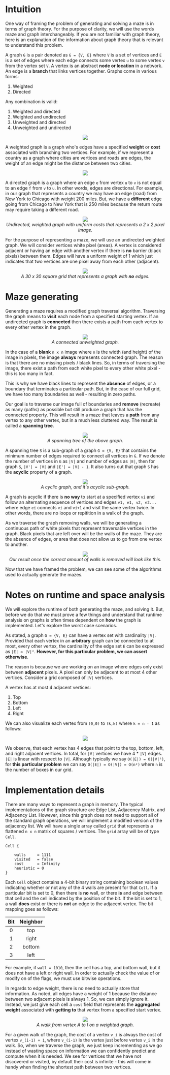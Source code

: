 # Intuition
One way of framing the problem of generating and solving a maze is in terms of graph theory. For the
purpose of clarity, we will use the words maze and graph interchangeably. If you
are not familiar with graph theory, here is an explanation of the information
about graph theory that is relevant to understand this problem.

A graph `G` is a pair denoted as `G = {V, E}` where `V` is a set of vertices and
`E` is a set of edges where each edge connects some vertex `u` to some vertex `v` from the vertex set `V`. A vertex is an abstract
**node or location** in a network. An edge is a **branch** that links vertices together. Graphs
come in various forms:

1. Weighted
2. Directed

Any combination is valid:

1. Weighted and directed
2. Weighted and undirected
3. Unweighted and directed
4. Unweighted and undirected


<p align="center">
  <img src="assets/img/png/weighted-unweighted.png"><br>
</p>

A weighted graph is a graph who's edges have a specified **weight** or **cost** associated
with branching two vertices. For example, if we represent a country as a graph where
cities are vertices and roads are edges, the weight of an edge might be the distance between
two cities.

<p align="center">
  <img src="assets/img/png/directed-undirected.png"><br>
</p>

A directed graph is a graph where an edge `e`  from vertex `u` to
`v` is not equal to an edge `f` from `v` to `u`. In other words, edges are directional. For example, in our graph that represents a country we may have an edge (road) from New York to Chicago with weight 200 miles.
But, we have a **different** edge going from Chicago to New York that is 250 miles because the return route may require taking a different road.

<p align="center">
  <img src="assets/img/png/undirected-weighted.png"><br>
  <i>Undirected, weighted graph with uniform costs that represents a 2 x 2 pixel image.</i>
</p>

For the purpose of representing a maze, we will use an undirected weighted graph.
We will consider vertices white pixel (areas). A vertex is considered adjacent or having an edge with another vertex if there is **no** barrier (black pixels) between them. Edges will have a uniform weight of 1 which
just indicates that two vertices are one pixel away from each other (adjacent).

<p align="center">
  <img src="assets/img/png/grid.png"><br>
  <i>A 30 x 30 square grid that represents a graph with <strong>no</strong> edges.</i>
</p>

# Maze generating
Generating a maze requires a modified graph traversal algorithm. Traversing the graph means to
**visit** each node from a specified starting vertex. If an undirected graph is
**connected** then there exists a path from each vertex to every other vertex in the graph.

<p align="center">
  <img src="assets/img/png/unweighted-undirected-graph.png"><br>
  <i>A connected unweighted graph.</i>
</p>

In the case of a **blank** `n x n` image where `n` is the width (and height) of the image
in pixels, the image **always** represents connected graph. The reason is that
there are no missing pixels / black lines. So, in terms of
traversing the image, there exist a path from each white pixel to every other white pixel - this is too many
in fact.

This is why we have black lines to represent the **absence** of edges, or a boundary that terminates a particular path. But, in the case of our full grid, we have too many boundaries as well - resulting in zero paths.

Our goal is to traverse our image full of boundaries and **remove** (recreate) as many (paths) as possible but still produce a graph that has the connected property. This will result in a maze that leaves a
**path** from any vertex to any other vertex, but in a much less cluttered way.
The result is called a **spanning tree**.

<p align="center">
  <img src="assets/img/png/spanning-tree.png"><br>
  <i>A spanning tree of the above graph.</i>
</p>

A spanning tree `S` is a sub-graph of a graph `G = {V, E}` that contains the minimum
number of edges required to connect all vertices in `G`. If we denote the number of
vertices in `G` as `|V|` and number of edges as `|E|`, then for graph `S`, `|V'| = |V|` and `|E'| = |V| - 1`. It also turns out that graph `S` has the **acyclic** property of a graph.

<p align="center">
  <img src="assets/img/png/cyclic-acyclic.png"><br>
  <i>A cyclic graph, and it's acyclic sub-graph.</i>
</p>

A graph is acyclic if there is **no way** to start
at a specified vertex `vi` and follow an alternating sequence of vertices and edges `v1, e1, v2, e2...`
where edge `ei` connects `vi` and `vi+1` and visit the same vertex twice. In other words, there
are no loops or repitition in a walk of the graph.

As we traverse the graph removing walls, we will
be generating a continuous path of white pixels that represent traversable vertices
in the graph. Black pixels that are left over will be the walls of the maze. They
are the absence of edges, or area that does not allow us to go from one vertex to another.

<p align="center">
  <img src="assets/img/png/maze.png"><br>
  <i>Our result once the correct amount of walls is removed will look like this.</i>
</p>

Now that we have framed the problem, we can see some of the algorithms used to actually generate the mazes.

# Notes on runtime and space analysis

We will explore the runtime of both generating the maze, and solving it. But, before we do that
we must prove a few things and understand that runtime analysis on graphs is often times
dependent on **how** the graph is implemented. Let's explore the worst case scenarios.

As stated, a graph `G = {V, E}` can have a vertex set with cardinality `|V|`. Provided
that each vertex in an **arbitrary** graph can be connected to at most, every other vertex, the cardinality of the edge set
`E` can be expressed as `|E| ≈ |V|²`. **However, for this particular problem, we can assert otherwise**.

The reason is because we are working on an image where edges only exist between **adjacent** pixels. A pixel can only be adjacent to at most 4 other vertices.
Consider a grid composed of `|V|` vertices.


A vertex has at most 4 adjacent vertices:

1. Top
2. Bottom
3. Left
4. Right

We can also visualize each vertex from `(0,0)` to `(k,k)` where `k = n - 1` as follows:


<p align="center">
  <img src="assets/img/png/branching-factor.png">
</p>


We observe, that each vertex has 4 edges that point to the top, bottom, left, and right
adjacent vertices. In total, for `|V|` vertices we have 4 * `|V|` edges. `|E|` is linear with respect to `|V|`.
Although typically we say `O(|E|) = O(|V|²)`, for **this particular problem** we can say `O(|E|) = O(|V|) = O(n²)` where `n` is the number of boxes in our grid.

# Implementation details
There are many ways to represent a graph in memory. The typical implementations of the graph structure are Edge List, Adjacency Matrix, and Adjacency List. However, since this graph does not need to support all of the standard graph operations, we will implement a modified version of the adjacency list. We will have a single array called `grid` that represents a flattened `n x n` matrix of squares / vertices. The `grid` array will be of type `Cell`.

```
Cell {

	walls     = 1111
	visited   = false
	cost      = Infinity
	heuristic = 0
}
```

Each `Cell` object contains a 4-bit binary string containing boolean values indicating whether or not any of the 4 walls are present for that `Cell`. If a particular bit is set to 0, then there is **no** wall, or there **is** and edge between that cell and the cell indicated by the position of the bit. If the bit is set to 1, a wall **does** exist or there is **not** an edge to the adjacent vertex. The bit mapping goes as follows:

| Bit | Neighbor |
|:---:| :------: |
| 0   | top      |
| 1   | right    |
| 2   | bottom   |
| 3   | left     |

For example, if `wall = 1010`, then the cell has a top, and bottom wall, but it does not have a left or right wall. In order to actually check the value of or modify on of the flags, we must use bitwise operations.

In regards to edge weight, there is no need to actually store that information. As noted, all edges have a weight of 1 because the distance between two adjacent pixels is always 1. So, we can simply ignore it. Instead, we just give each cell a `cost` field that represents the **aggregated weight** associated with **getting to** that vertex from a specified start vertex.

<p align="center">
  <img src="assets/img/png/uniform-costs.png"><br>
  <i>A walk from vertex A to I on a weighted graph.</i>
</p>

For a given walk of the graph, the cost of a vertex `v_i` is always the cost of vertex `v_(i-1) + 1`, where `v_(i-1)` is the vertex just before vertex `v_i` in the walk. So, when we traverse the graph, we just keep incrementing as we go instead of wasting space on information we can confidently predict and compute when it is needed. We see for vertices that we have not discovered or visited, by default their cost is infinite - this will come in handy when finding the shortest path between two vertices.
